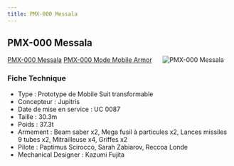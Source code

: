 ```yaml
---
title: PMX-000 Messala
---
```


PMX-000 Messala
---------------


[PMX-000 Messala](javascript:change_image_m('images/stories/saga/zetagundam/mechas/titans/pmx-000.png');) [PMX-000 Mode Mobile Armor](javascript:change_image_m('images/stories/saga/zetagundam/mechas/titans/pmx-000-ma.png');)      ![PMX-000 Messala](/images/stories/saga/zetagundam/mechas/titans/pmx-000.png)    


### Fiche Technique


- Type : Prototype de Mobile Suit transformable  
- Concepteur : Jupitris  
- Date de mise en service : UC 0087  
- Taille : 30.3m  
- Poids : 37.3t  
- Armement : Beam saber x2, Mega fusil à particules x2, Lances missiles 9 tubes x2, Mitrailleuse x4, Griffes x2  
- Pilote : Paptimus Scirocco, Sarah Zabiarov, Reccoa Londe  
- Mechanical Designer : Kazumi Fujita


